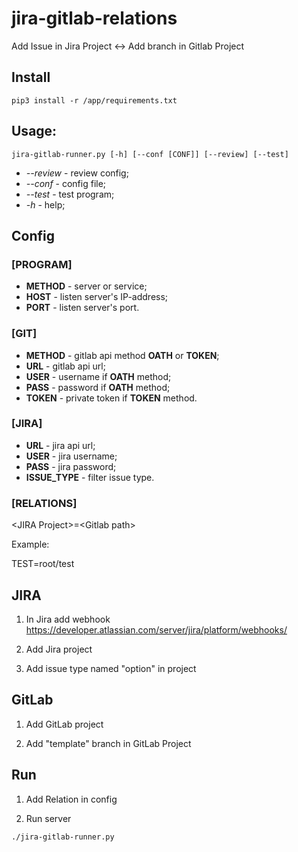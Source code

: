 # jira-gitlab-relations

Add Issue in Jira Project <-> Add branch in Gitlab Project

## Install

```
pip3 install -r /app/requirements.txt
```

## Usage:

```
jira-gitlab-runner.py [-h] [--conf [CONF]] [--review] [--test]
```
* *--review* - review config;
* *--conf* - config file;
* *--test* - test program;
* *-h* - help;

## Config

### [PROGRAM]

* **METHOD** - server or service;
* **HOST** - listen server's IP-address;
* **PORT** - listen server's port.

### [GIT]

* **METHOD** - gitlab api method **OATH** or **TOKEN**;
* **URL** - gitlab api url;
* **USER** - username if **OATH** method;
* **PASS** - password if **OATH** method;
* **TOKEN** - private token if **TOKEN** method.

### [JIRA]

* **URL** - jira api url;
* **USER** - jira username;
* **PASS** - jira password;
* **ISSUE_TYPE** - filter issue type.

### [RELATIONS]

\<JIRA Project\>=\<Gitlab path\>

Example:

TEST=root/test

## JIRA

1. In Jira add webhook https://developer.atlassian.com/server/jira/platform/webhooks/

2. Add Jira project

3. Add issue type named "option" in project

## GitLab

1. Add GitLab project

2. Add "template" branch in GitLab Project

## Run 

1. Add Relation in config

2. Run server

```
./jira-gitlab-runner.py
```
